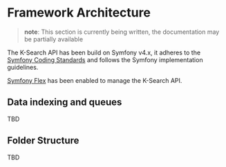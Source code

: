 # Framework Architecture

> **note**:
> This section is currently being written, the documentation may be partially available

The K-Search API has been build on Symfony v4.x, it adheres to the [Symfony Coding Standards](https://symfony.com/doc/current/contributing/code/standards.html)
and follows the Symfony implementation guidelines.

[Symfony Flex](https://symfony.com/doc/current/setup/flex.html) has been enabled to manage the K-Search API.

## Data indexing and queues
TBD

## Folder Structure
TBD
